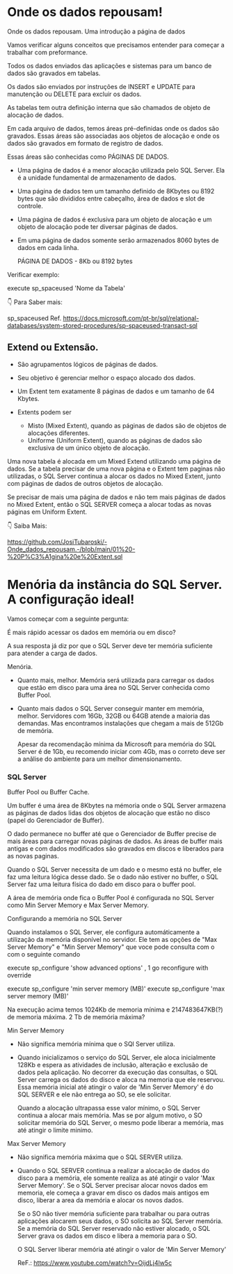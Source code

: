 # Onde os dados repousam!

Onde os dados repousam. Uma introdução a página de dados

Vamos verificar alguns conceitos que precisamos entender para começar a trabalhar com preformance.

Todos os dados enviados das aplicações e sistemas para um banco de dados são gravados em tabelas.

Os dados são enviados por instruções de INSERT e UPDATE para manutenção ou DELETE para excluir os dados.

As tabelas tem outra definição interna que são chamados de objeto de alocação de dados.

Em cada arquivo de dados, temos áreas pré-definidas onde os dados são gravados. Essas áreas são associadas aos objetos de alocação e onde os dados
são gravados em formato de registro de dados.

Essas áreas são conhecidas como PÁGINAS DE DADOS.

- Uma página de dados é a menor alocação utilizada pelo SQL Server.
  Ela é a unidade fundamental de armazenamento de dados.

- Uma página de dados tem um tamanho definido de 8Kbytes ou 8192 bytes que são divididos entre cabeçalho, área de dados e slot de controle.
- Uma página de dados é exclusiva para um objeto de alocação e um objeto de alocação pode ter diversar páginas de dados.
- Em uma página de dados somente serão armazenados 8060 bytes de dados em cada linha.

  PÁGINA DE DADOS - 8Kb ou 8192 bytes 

Verificar exemplo: 

execute sp_spaceused 'Nome da Tabela' 


👇 Para Saber mais:

sp_spaceused
Ref. https://docs.microsoft.com/pt-br/sql/relational-databases/system-stored-procedures/sp-spaceused-transact-sql

## Extend ou Extensão.

- São agrupamentos lógicos de páginas de dados.
- Seu objetivo é gerenciar melhor o espaço alocado dos dados.
- Um Extent tem exatamente 8 páginas de dados e um tamanho de 64 Kbytes.

- Extents podem ser
   - Misto (Mixed Extent), quando as páginas de dados são de objetos de alocações diferentes.
   - Uniforme (Uniform Extent), quando as páginas de dados são exclusiva de um único objeto de alocação.
 
Uma nova tabela é alocada em um Mixed Extend utilizando uma página de dados. Se a tabela precisar de uma nova
página e o Extent tem paginas não utilizadas, o SQL Server continua a alocar os dados no Mixed Extent, junto com
páginas de dados de outros objetos de alocação.

Se precisar de mais uma página de dados e não tem mais páginas de dados no Mixed Extent, então o SQL SERVER começa a 
alocar todas as novas páginas em Uniform Extent. 

👇 Saiba Mais:

https://github.com/JosiTubaroski/-Onde_dados_repousam.-/blob/main/01%20-%20P%C3%A1gina%20e%20Extent.sql

# Menória da instância do SQL Server. A configuração ideal!

Vamos começar com a seguinte pergunta:

É mais rápido acessar os dados em memória ou em disco?

A sua resposta já diz por que o SQL Server deve ter memória suficiente para atender a carga de dados.

Menória.

 - Quanto mais, melhor. Memória será utilizada para carregar os dados que estão em disco para uma área no SQL Server conhecida como Buffer Pool.

 - Quanto mais dados o SQL Server conseguir manter em memória, melhor. Servidores com 16Gb, 32GB ou 64GB atende a maioria das demandas. Mas encontramos
   instalações que chegam a mais de 512Gb de memória.

   Apesar da recomendação mínima da Microsoft para memória do SQL Server é de 1Gb, eu recomendo iniciar com 4Gb, mas o correto deve ser a anãlise do
   ambiente para um melhor dimensionamento.

### SQL Server

Buffer Pool ou Buffer Cache.

Um buffer é uma área de 8Kbytes na mémoria onde o SQL Server armazena as páginas de dados lidas dos objetos de alocação que estão no disco
(papel do Gerenciador de Buffer).

O dado permanece no buffer até que o Gerenciador de Buffer precise de mais áreas para carregar novas páginas de dados. As áreas de buffer
mais antigas e com dados modificados são gravados em discos e liberados para as novas paginas.

Quando o SQL Server necessita de um dado e o mesmo está no buffer, ele faz uma leitura lógica desse dado. Se o dado não estiver no buffer, o SQL Server
faz uma leitura física do dado em disco para o buffer pool.

A área de memória onde fica o Buffer Pool é configurada no SQL Server como Min Server Memory e Max Server Memory.

Configurando a memória no SQL Server

  Quando instalamos o SQL Server, ele configura automáticamente a utilização da memória disponível no servidor. Ele tem as opções de "Max Server Memory"
  e "Min Server Memory" que voce pode consulta com o com o seguinte comando

  execute sp_configure 'show advanced options' , 1
go
reconfigure with override 

execute sp_configure 'min server memory (MB)'
execute sp_configure 'max server memory (MB)'
   
Na execução acima temos 1024Kb de memoria mínima e 2147483647KB(?) de memoria máxima.
2 Tb de memória máxima?

Min Server Memory

- Não significa memória mínima que o SQl Server utiliza.

- Quando inicializamos o serviço do SQL Server, ele aloca inicialmente 128Kb e espera as atividades de inclusão, alteração e exclusão de dados pela
  aplicação. No decorrer da execução das consultas, o SQL Server carrega os dados do disco e aloca na memoria que ele reservou. Essa memória inicial
  até atingir o valor de 'Min Server Memory' é do SQL SERVER e ele não entrega ao SO, se ele solicitar.

  Quando a alocação ultrapassa esse valor mínimo, o SQL Server continua a alocar mais memória. Mas se por algum motivo, o SO solicitar memória
  do SQL Server, o mesmo pode liberar a memória, mas até atingir o limite minimo.

Max Server Memory

 - Não significa memória máxima que o SQL SERVER utiliza.
 - Quando o SQL SERVER continua a realizar a alocação de dados do disco para a memória, ele somente realiza as até atingir o valor 'Max Server Memory'.
   Se o SQL Server precisar alocar novos dados em memoria, ele começa a gravar em disco os dados mais antigos em disco, liberar a area da memória e alocar
   os novos dados.

   Se o SO não tiver memória suficiente para trabalhar ou para outras aplicações alocarem seus dados, o SO solicita ao SQL Server memória. Se a memória do SQL
   Server reservado não estiver alocado, o SQL Server grava os dados em disco e libera a memoria para o SO.

   O SQL Server liberar memória até atingir o valor de 'Min Server Memory'

   ReF.: https://www.youtube.com/watch?v=OijdLj4lw5c


   
  

  
    
